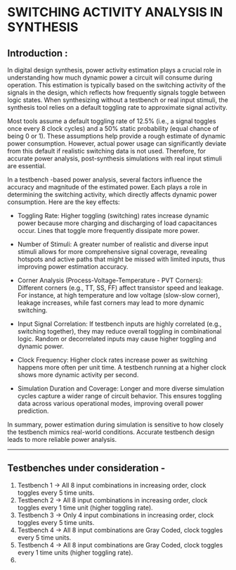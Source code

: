 # SWITCHING ACTIVITY ANALYSIS IN SYNTHESIS 
## Introduction :

In digital design synthesis, power activity estimation plays a crucial role in understanding how much dynamic power a circuit will consume during operation. This estimation is typically based on the switching activity of the signals in the design, which reflects how frequently signals toggle between logic states. When synthesizing without a testbench or real input stimuli, the synthesis tool relies on a default toggling rate to approximate signal activity. 

Most tools assume a default toggling rate of 12.5% (i.e., a signal toggles once every 8 clock cycles) and a 50% static probability (equal chance of being 0 or 1). These assumptions help provide a rough estimate of dynamic power consumption. However, actual power usage can significantly deviate from this default if realistic switching data is not used. Therefore, for accurate power analysis, post-synthesis simulations with real input stimuli are essential.

In a testbench -based power analysis, several factors influence the accuracy and magnitude of the estimated power. Each plays a role in determining the switching activity, which directly affects dynamic power consumption. Here are the key effects:

- Toggling Rate: Higher toggling (switching) rates increase dynamic power because more charging and discharging of load capacitances occur. Lines that toggle more frequently dissipate more power.

- Number of Stimuli: A greater number of realistic and diverse input stimuli allows for more comprehensive signal coverage, revealing hotspots and active paths that might be missed with limited inputs, thus improving power estimation accuracy.

- Corner Analysis (Process-Voltage-Temperature - PVT Corners): Different corners (e.g., TT, SS, FF) affect transistor speed and leakage. For instance, at high temperature and low voltage (slow-slow corner), leakage increases, while fast corners may lead to more dynamic switching.

- Input Signal Correlation: If testbench inputs are highly correlated (e.g., switching together), they may reduce overall toggling in combinational logic. Random or decorrelated inputs may cause higher toggling and dynamic power.

- Clock Frequency: Higher clock rates increase power as switching happens more often per unit time. A testbench running at a higher clock shows more dynamic activity per second.

- Simulation Duration and Coverage: Longer and more diverse simulation cycles capture a wider range of circuit behavior. This ensures toggling data across various operational modes, improving overall power prediction.

In summary, power estimation during simulation is sensitive to how closely the testbench mimics real-world conditions. Accurate testbench design leads to more reliable power analysis.

----

## Testbenches under consideration -
1. Testbench 1 -> All 8 input combinations in increasing order, clock toggles every 5 time units.
2. Testbench 2 -> All 8 input combinations in increasing order, clock toggles every 1 time unit (higher toggling rate).
3. Testbench 3 -> Only 4 input combinations in increasing order, clock toggles every 5 time units.
4. Testbench 4 -> All 8 input combinations are Gray Coded, clock toggles every 5 time units.
5. Testbench 4 -> All 8 input combinations are Gray Coded, clock toggles every 1 time units (higher toggling rate).
6. 

   
